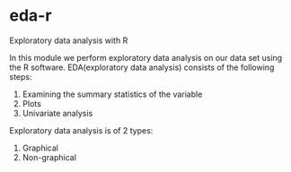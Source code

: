 eda-r
=====

Exploratory data analysis with R

In this module we perform exploratory data analysis on our data set using the R software. EDA(exploratory data analysis) consists of the following steps:

1. Examining the summary statistics of the variable
2. Plots
3. Univariate analysis


Exploratory data analysis is of 2 types:

1. Graphical 
2. Non-graphical



